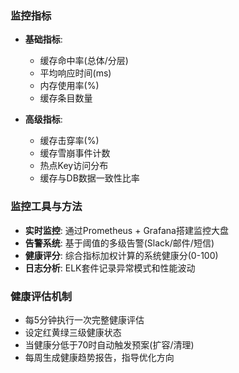 
### 监控指标

- **基础指标**:
    
    - 缓存命中率(总体/分层)
    - 平均响应时间(ms)
    - 内存使用率(%)
    - 缓存条目数量
- **高级指标**:
    
    - 缓存击穿率(%)
    - 缓存雪崩事件计数
    - 热点Key访问分布
    - 缓存与DB数据一致性比率

### 监控工具与方法

- **实时监控**: 通过Prometheus + Grafana搭建监控大盘
- **告警系统**: 基于阈值的多级告警(Slack/邮件/短信)
- **健康评分**: 综合指标加权计算的系统健康分(0-100)
- **日志分析**: ELK套件记录异常模式和性能波动

### 健康评估机制

- 每5分钟执行一次完整健康评估
- 设定红黄绿三级健康状态
- 当健康分低于70时自动触发预案(扩容/清理)
- 每周生成健康趋势报告，指导优化方向